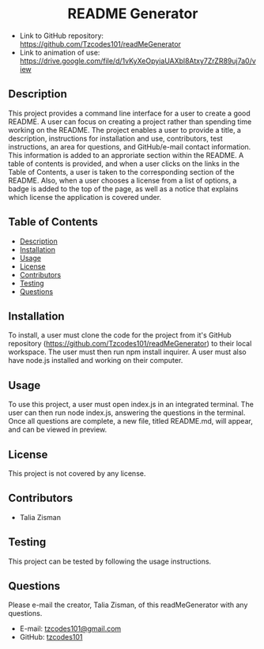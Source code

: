 <h1 align=center>README Generator</h1>

- Link to GitHub repository: https://github.com/Tzcodes101/readMeGenerator
- Link to animation of use: https://drive.google.com/file/d/1vKyXeOpyiaUAXbl8Atxy7ZrZR89uj7a0/view

## Description
This project provides a command line interface for a user to create a good README. A user can focus on creating a project rather than spending time working on the README. The project enables a user to provide a title, a description, instructions for installation and use, contributors, test instructions, an area for questions, and GitHub/e-mail contact information. This information is added to an approriate section within the README. A table of contents is provided, and when a user clicks on the links in the Table of Contents, a user is taken to the corresponding section of the README. Also, when a user chooses a license from a list of options, a badge is added to the 
top of the page, as well as a notice that explains which license the application is covered under.

## Table of Contents
- [Description](#Description)
- [Installation](#Installation)
- [Usage](#Usage)
- [License](#License)
- [Contributors](#Contributors)
- [Testing](#Testing)
- [Questions](#Questions)

## Installation
To install, a user must clone the code for the project from it's GitHub repository (https://github.com/Tzcodes101/readMeGenerator) to their local workspace. The user must then run npm install inquirer. A user must also have node.js installed and working on their computer.

## Usage
To use this project, a user must open index.js in an integrated terminal. The user can then run node index.js, answering the questions in the terminal. Once all questions are complete, a new file, titled README.md, will appear, and can be viewed in preview. 

## License
This project is not covered by any license.

## Contributors
- Talia Zisman

## Testing
This project can be tested by following the usage instructions.

## Questions
Please e-mail the creator, Talia Zisman, of this readMeGenerator with any questions.
- E-mail: tzcodes101@gmail.com
- GitHub: [tzcodes101](http://github.com/tzcodes101)